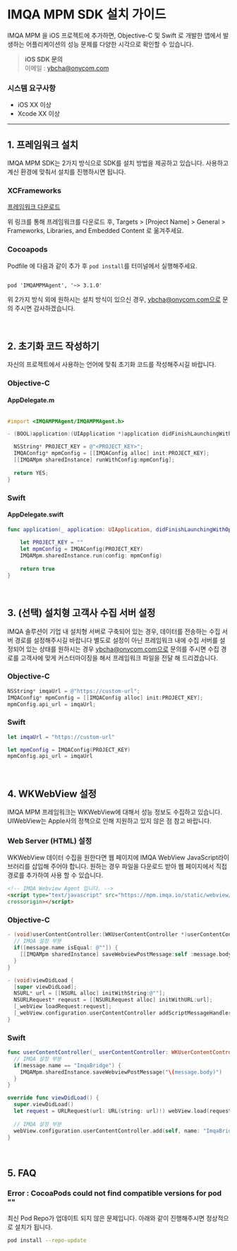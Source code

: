 # IMQA MPM SDK 설치 가이드 

IMQA MPM 을 iOS 프로젝트에 추가하면, Objective-C 및 Swift 로 개발한 앱에서 발생하는 어플리케이션의 성능 문제를 다양한 시각으로 확인할 수 있습니다.

> **iOS SDK 문의** </br>
> 이메일 : ybcha@onycom.com

### 시스템 요구사항 

* iOS XX 이상 
* Xcode XX 이상 

---

## 1. 프레임워크 설치 

IMQA MPM SDK는 2가지 방식으로 SDK를 설치 방법을 제공하고 있습니다. 사용하고 계신 환경에 맞춰서 설치를 진행하시면 됩니다.

### XCFrameworks 

[프레임워크 다운로드]() 

위 링크를 통해 프레임워크를 다운로드 후, Targets > [Project Name] > General > Frameworks, Libraries, and Embedded Content 로 옮겨주세요.

### Cocoapods 

Podfile 에 다음과 같이 추가 후 `pod install`를 터미널에서 실행해주세요. 
```Podfile 

pod 'IMQAMPMAgent', '~> 3.1.0'

```

위 2가지 방식 외에 원하시는 설치 방식이 있으신 경우, ybcha@onycom.com으로 문의 주시면 감사하겠습니다. 

</br>

## 2. 초기화 코드 작성하기 

자신의 프로젝트에서 사용하는 언어에 맞춰 초기화 코드를 작성해주시길 바랍니다. 

### Objective-C 

#### AppDelegate.m
```Objectivec

#import <IMQAMPMAgent/IMQAMPMAgent.h>

- (BOOL)application:(UIApplication *)application didFinishLaunchingWithOptions:(NSDictionary *)launchOptions {

  NSString* PROJECT_KEY = @"<PROJECT_KEY>";
  IMQAConfig* mpmConfig = [[IMQAConfig alloc] init:PROJECT_KEY];
  [[IMQAMpm sharedInstance] runWithConfig:mpmConfig];
  
  return YES; 
}

```

### Swift 

#### AppDelegate.swift
```swift 
func application(_ application: UIApplication, didFinishLaunchingWithOptions launchOptions: [UIApplication.LaunchOptionsKey: Any]?) -> Bool {
        
    let PROJECT_KEY = ""
    let mpmConfig = IMQAConfig(PROJECT_KEY)
    IMQAMpm.sharedInstance.run(config: mpmConfig)
    
    return true
}
```

</br>

## 3. (선택) 설치형 고객사 수집 서버 설정

IMQA 솔루션이 기업 내 설치형 서버로 구축되어 있는 경우, 데이터를 전송하는 수집 서버 경로를 설정해주시길 바랍니다
별도로 설정이 아닌 프레임워크 내에 수집 서버를 설정되어 있는 상태를 원하시는 경우 ybcha@onycom.com으로 문의를 주시면 수집 경로를 고객사에 맞게 커스터마이징을 해서 프레임워크 파일을 전달 해 드리겠습니다. 

### Objective-C 

```Objectivec
NSString* imqaUrl = @"https://custom-url";
IMQAConfig* mpmConfig = [[IMQAConfig alloc] init:PROJECT_KEY];
mpmConfig.api_url = imqaUrl;

```

### Swift 

```swift 
let imqaUrl = "https://custom-url"

let mpmConfig = IMQAConfig(PROJECT_KEY)
mpmConfig.api_url = imqaUrl

```

</br>

## 4. WKWebView 설정

IMQA MPM 프레임워크는 WKWebView에 대해서 성능 정보도 수집하고 있습니다. UIWebView는 Apple사의 정책으로 인해 지원하고 있지 않은 점 참고 바랍니다.

### Web Server (HTML) 설정

WKWebView 데이터 수집을 원한다면 웹 페이지에 IMQA WebView JavaScript라이브러리를 삽입해 주어야 합니다. 원하는 경우 파일을 다운로드 받아 웹 페이지에서 직접 경로를 추가하여 사용 할 수 있습니다.
```html
<!-- IMQA Webview Agent 입니다. -->
<script type="text/javascript" src="https://mpm.imqa.io/static/webview/webview-agent.js"
crossorigin></script>
```

### Objective-C 

```Objectivec
- (void)userContentController:(WKUserContentController *)userContentController didReceiveScriptMessage:(WKScriptMessage *)message {
  // IMQA 설정 부분
  if([message.name isEqual: @""]) {
    [[IMQAMpm sharedInstance] saveWebviewPostMessage:self :message.body];
  }
}

- (void)viewDidLoad {
  [super viewDidLoad];
  NSURL* url = [[NSURL alloc] initWithString:@""];
  NSURLRequest* reqeust = [[NSURLRequest alloc] initWithURL:url];
  [_webView loadRequest:request];
  [_webView.configuration.userContentController addScriptMessageHandler:self name:@"ImqaBridge"];
}
```

### Swift 

```swift 
func userContentController(_ userContentController: WKUserContentController, didReceive message: WKScriptMessage) {
  // IMQA 설정 부분
  if(message.name == "ImqaBridge") {
    IMQAMpm.sharedInstance.saveWebviewPostMessage("\(message.body)")
  }
}

override func viewDidLoad() {
  super.viewDidLoad()
  let request = URLRequest(url: URL(string: url)!) webView.load(request)
  
  // IMQA 설정 부분
  webView.configuration.userContentController.add(self, name: "ImqaBridge")
}
```

</br>

## 5. FAQ

### Error : CocoaPods could not find compatible versions for pod ""

최신 Pod Repo가 업데이트 되지 않은 문제입니다. 아래와 같이 진행해주시면 정상적으로 설치가 됩니다. 
```sh
pod install --repo-update
```

